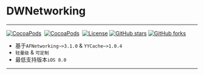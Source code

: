 # DWNetworking

---
[![CocoaPods](http://img.shields.io/cocoapods/v/DWNetworking.svg?style=flat)](http://cocoapods.org/?q=DWNetworking)&nbsp;
[![CocoaPods](http://img.shields.io/cocoapods/p/DWNetworking.svg?style=flat)](http://cocoapods.org/?q=DWNetworking)&nbsp;
[![License](https://img.shields.io/cocoapods/l/DWNetworking.svg?style=flat)](http://cocoapods.org/pods/DWNetworking) 
[![GitHub stars](https://img.shields.io/github/stars/dwanghello/DWNetworking.svg)](https://github.com/asiosldh/DWNetworking/stargazers)
[![GitHub forks](https://img.shields.io/github/forks/dwanghello/DWNetworking.svg)](https://github.com/asiosldh/DWNetworking/forkgazers)

- 基于```AFNetworking~>3.1.0``` & ```YYCache~>1.0.4```
- ```轻量级``` & ```可定制```
- 最低支持版本```iOS 8.0```

---


